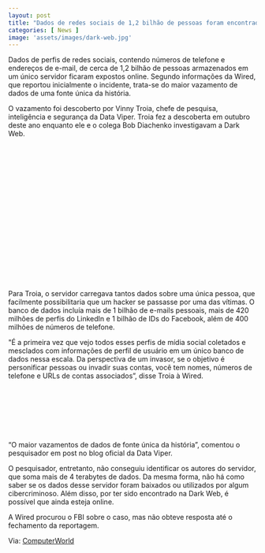```yaml
---
layout: post
title: "Dados de redes sociais de 1,2 bilhão de pessoas foram encontrados na Dark Web"
categories: [ News ]
image: 'assets/images/dark-web.jpg'
---
```


Dados de perfis de redes sociais, contendo números de telefone e endereços de e-mail, de cerca de 1,2 bilhão de pessoas armazenados em um único servidor ficaram expostos online. Segundo informações da Wired, que reportou inicialmente o incidente, trata-se do maior vazamento de dados de uma fonte única da história.

O vazamento foi descoberto por Vinny Troia, chefe de pesquisa, inteligência e segurança da Data Viper. Troia fez a descoberta em outubro deste ano enquanto ele e o colega Bob Diachenko investigavam a Dark Web.


<!-- QUADRADO -->
<script async src="//pagead2.googlesyndication.com/pagead/js/adsbygoogle.js"></script>
<ins class="adsbygoogle"
style="display:inline-block;width:336px;height:280px"
data-ad-client="ca-pub-2838251107855362"
data-ad-slot="5351066970"></ins>
<script>
(adsbygoogle = window.adsbygoogle || []).push({});
</script>

Para Troia, o servidor carregava tantos dados sobre uma única pessoa, que facilmente possibilitaria que um hacker se passasse por uma das vítimas. O banco de dados incluía mais de 1 bilhão de e-mails pessoais, mais de 420 milhões de perfis do LinkedIn e 1 bilhão de IDs do Facebook, além de 400 milhões de números de telefone.

"É a primeira vez que vejo todos esses perfis de mídia social coletados e mesclados com informações de perfil de usuário em um único banco de dados nessa escala. Da perspectiva de um invasor, se o objetivo é personificar pessoas ou invadir suas contas, você tem nomes, números de telefone e URLs de contas associados”, disse Troia à Wired.

<!-- MINI ANÚNCIO -->
<script async src="//pagead2.googlesyndication.com/pagead/js/adsbygoogle.js"></script>
<!-- Games Root -->
<ins class="adsbygoogle"
style="display:inline-block;width:730px;height:95px"
data-ad-client="ca-pub-2838251107855362"
data-ad-slot="5351066970"></ins>
<script>
(adsbygoogle = window.adsbygoogle || []).push({});
</script>

“O maior vazamentos de dados de fonte única da história”, comentou o pesquisador em post no blog oficial da Data Viper.

O pesquisador, entretanto, não conseguiu identificar os autores do servidor, que soma mais de 4 terabytes de dados. Da mesma forma, não há como saber se os dados desse servidor foram baixados ou utilizados por algum cibercriminoso. Além disso, por ter sido encontrado na Dark Web, é possível que ainda esteja online.

A Wired procurou o FBI sobre o caso, mas não obteve resposta até o fechamento da reportagem.

<!-- RETANGULO LARGO 2 -->
<script async src="//pagead2.googlesyndication.com/pagead/js/adsbygoogle.js"></script>
<ins class="adsbygoogle"
style="display:block; text-align:center;"
data-ad-layout="in-article"
data-ad-format="fluid"
data-ad-client="ca-pub-2838251107855362"
data-ad-slot="8549252987"></ins>
<script>
(adsbygoogle = window.adsbygoogle || []).push({});
</script>





Via: [ComputerWorld](https://computerworld.com.br/2019/11/27/dados-de-redes-sociais-de-12-bilhao-de-pessoas-foram-encontrados-na-dark-web/)
